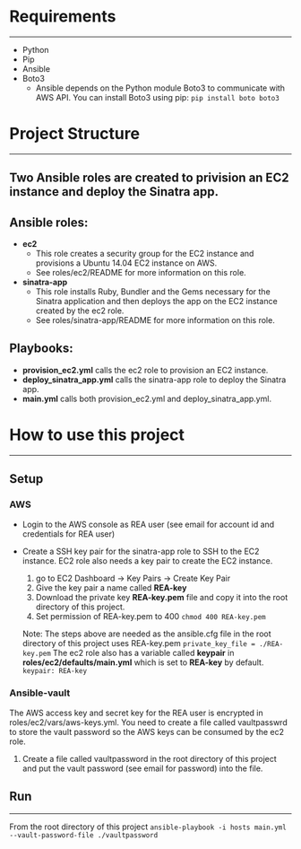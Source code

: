  
# Requirements
---
  - Python
  - Pip
  - Ansible
  - Boto3 
    - Ansible depends on the Python module Boto3 to communicate with AWS API. You can install Boto3 using pip: ```pip install boto boto3```

# Project Structure
---
## Two Ansible roles are created to privision an EC2 instance and deploy the Sinatra app. 

## Ansible roles:

  - **ec2**
    - This role creates a security group for the EC2 instance and provisions a Ubuntu 14.04 EC2 instance on AWS.  
    - See roles/ec2/README for more information on this role. 
  - **sinatra-app**
    - This role installs Ruby, Bundler and the Gems necessary for the Sinatra application and then deploys the app on the EC2 instance created by the ec2 role.
    - See roles/sinatra-app/README for more information on this role.

## Playbooks:

  - **provision_ec2.yml** calls the ec2 role to provision an EC2 instance. 
  - **deploy_sinatra_app.yml** calls the sinatra-app role to deploy the Sinatra app. 
  - **main.yml** calls both provision_ec2.yml and deploy_sinatra_app.yml.

# How to use this project
---
## Setup

### AWS
  - Login to the AWS console as REA user (see email for account id and credentials for REA user)
  - Create a SSH key pair for the sinatra-app role to SSH to the EC2 instance. EC2 role also needs a key pair to create the EC2 instance. 
    1. go to EC2 Dashboard -> Key Pairs -> Create Key Pair
    2. Give the key pair a name called **REA-key** 
    3. Download the private key **REA-key.pem** file and copy it into the root directory of this project. 
    4. Set permission of REA-key.pem to 400 ```chmod 400 REA-key.pem```

    Note: The steps above are needed as the ansible.cfg file in the root directory of this project uses REA-key.pem ```private_key_file = ./REA-key.pem```
    The ec2 role also has a variable called **keypair** in **roles/ec2/defaults/main.yml** which is set to **REA-key** by default. ```keypair: REA-key```

### Ansible-vault 
  The AWS access key and secret key for the REA user is encrypted in roles/ec2/vars/aws-keys.yml. You need to create a file called vaultpasswrd to store the vault password so the AWS keys can be consumed by the ec2 role. 

  1. Create a file called vaultpassword in the root directory of this project and put the vault password (see email for password) into the file. 

## Run
---
From the root directory of this project
    ```ansible-playbook -i hosts main.yml --vault-password-file ./vaultpassword```
 
 
 






